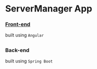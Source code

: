 # ServerManager App

### [Front-end](https://github.com/alexgarbacea/server-manager-app/tree/front-end-Angular) 
built using `Angular`

##

### Back-end 
built using `Spring Boot`
